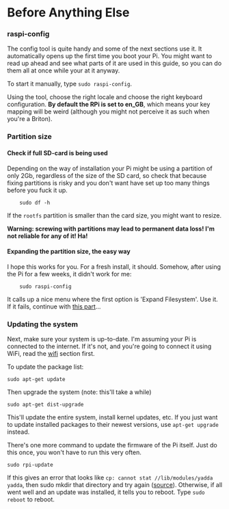 Before Anything Else
===

### raspi-config

The config tool is quite handy and some of the next sections use it. It automatically opens up the first time you boot your Pi. You might want to read up ahead and see what parts of it are used in this guide, so you can do them all at once while your at it anyway.

To start it manually, type `sudo raspi-config`.

Using the tool, choose the right locale and choose the right keyboard configuration. **By default the RPi is set to en_GB**, which means your key mapping will be weird (although you might not perceive it as such when you're a Briton).


### Partition size

#### Check if full SD-card is being used

Depending on the way of installation your Pi might be using a partition of only 2Gb, regardless of the size of the SD card, so check that because fixing partitions is risky and you don't want have set up too many things before you fuck it up.

		sudo df -h

If the `rootfs` partition is smaller than the card size, you might want to resize.

**Warning: screwing with partitions may lead to permanent data loss! I'm not reliable for any of it! Ha!**

#### Expanding the partition size, the easy way

I hope this works for you. For a fresh install, it should. Somehow, after using the Pi for a few weeks, it didn't work for me:

		sudo raspi-config

It calls up a nice menu where the first option is 'Expand Filesystem'. Use it. If it fails, continue with [this part][manual-partitioning]...

[manual-partitioning]: ./1.1.1-manual-partitioning.md


### Updating the system

Next, make sure your system is up-to-date. I'm assuming your Pi is connected to the internet. If it's not, and you're going to connect it using WiFi, read the [wifi][wifi] section first. 

To update the package list:

    sudo apt-get update

Then upgrade the system (note: this'll take a while)

    sudo apt-get dist-upgrade

This'll update the entire system, install kernel updates, etc. If you just want to update installed packages to their newest versions, use `apt-get upgrade` instead.

There's one more command to update the firmware of the Pi itself. Just do this once, you won't have to run this very often.

    sudo rpi-update

If this gives an error that looks like `cp: cannot stat //lib/modules/yadda yadda`, then sudo mkdir that directory and try again ([source][rpi-update-fail]). Otherwise, if all went well and an update was installed, it tells you to reboot. Type `sudo reboot` to reboot.


[wifi]: ./1.2-wifi.md
[rpi-update-fail]: https://github.com/Hexxeh/rpi-update/issues/141
